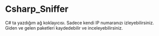 # Csharp_Sniffer
C# ta yazdığım ağ koklayıcısı. Sadece kendi IP numaranızı izleyebilirsiniz. Giden ve gelen paketleri kaydedebilir ve inceleyebilirsiniz.

